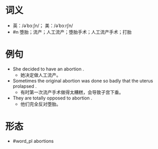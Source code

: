 # 词义
- 英：/əˈbɔːʃn/； 美：/əˈbɔːrʃn/
- #n 堕胎；流产；人工流产；堕胎手术；人工流产手术；打胎
# 例句
- She decided to have an abortion .
	- 她决定做人工流产。
- Sometimes the original abortion was done so badly that the uterus prolapsed .
	- 有时第一次流产手术做得太糟糕，会导致子宫下垂。
- They are totally opposed to abortion .
	- 他们完全反对堕胎。
# 形态
- #word_pl abortions
